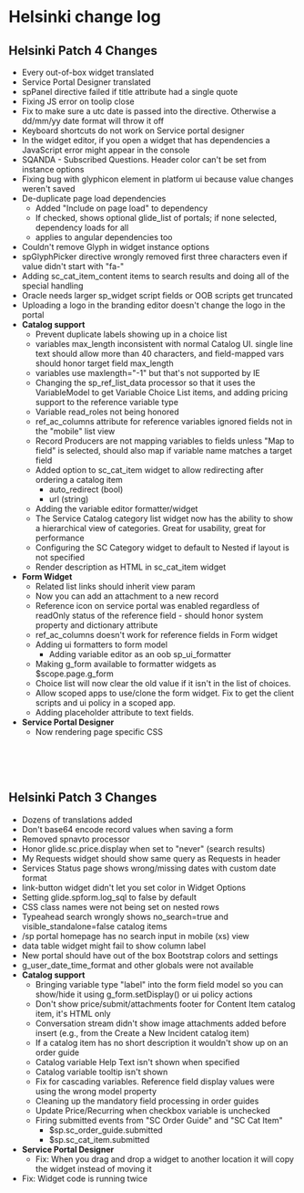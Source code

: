 # Helsinki change log

## Helsinki Patch 4 Changes

* Every out-of-box widget translated
* Service Portal Designer translated
* spPanel directive failed if title attribute had a single quote
* Fixing JS error on toolip close
* Fix to make sure a utc date is passed into the <sn-day-ago /> directive. Otherwise a dd/mm/yy date format will throw it off
* Keyboard shortcuts do not work on Service portal designer
* In the widget editor, if you open a widget that has dependencies a JavaScript error might appear in the console
* SQANDA - Subscribed Questions. Header color can't be set from instance options
* Fixing bug with glyphicon element in platform ui because value changes weren't saved
* De-duplicate page load dependencies
	* Added "Include on page load" to dependency
	* If checked, shows optional glide_list of portals; if none selected, dependency loads for all
	* applies to angular dependencies too
* Couldn't remove Glyph in widget instance options
* spGlyphPicker directive wrongly removed first three characters even if value didn't start with "fa-"
* Adding sc_cat_item_content items to search results and doing all of the special handling
* Oracle needs larger sp_widget script fields or OOB scripts get truncated
* Uploading a logo in the branding editor doesn't change the logo in the portal
* **Catalog support**
	* Prevent duplicate labels showing up in a choice list
	* variables max_length inconsistent with normal Catalog UI. single line text should allow more than 40 characters, and field-mapped vars should honor target field max_length
	* variables use maxlength="-1" but that's not supported by IE
	* Changing the sp_ref_list_data processor so that it uses the VariableModel to get Variable Choice List items, and adding pricing support to the reference variable type
	* Variable read_roles not being honored
	* ref_ac_columns attribute for reference variables ignored fields not in the "mobile" list view
	* Record Producers are not mapping variables to fields unless "Map to field" is selected, should also map if variable name matches a target field
	* Added option to sc_cat_item widget to allow redirecting after ordering a catalog item
		* auto_redirect (bool)
		* url (string)
	* Adding the variable editor formatter/widget
	* The Service Catalog category list widget now has the ability to show a hierarchical view of categories. Great for usability, great for performance
	* Configuring the SC Category widget to default to Nested if layout is not specified
	* Render description as HTML in sc_cat_item widget
* **Form Widget** 
	* Related list links should inherit view param
	* Now you can add an attachment to a new record
	* Reference icon on service portal was enabled regardless of readOnly status of the reference field - should honor system property and dictionary attribute
	* ref_ac_columns doesn't work for reference fields in Form widget
	* Adding ui formatters to form model
		* Adding variable editor as an oob sp_ui_formatter
	* Making g_form available to formatter widgets as $scope.page.g_form
	* Choice list will now clear the old value if it isn't in the list of choices.
	* Allow scoped apps to use/clone the form widget. Fix to get the client scripts and ui policy in a scoped app.
	* Adding placeholder attribute to text fields.
* **Service Portal Designer**
	* Now rendering page specific CSS




<br /><br /><br />

## Helsinki Patch 3 Changes

* Dozens of translations added
* Don't base64 encode record values when saving a form
* Removed spnavto processor
* Honor glide.sc.price.display when set to "never" (search results)
* My Requests widget should show same query as Requests in header
* Services Status page shows wrong/missing dates with custom date format
* link-button widget didn't let you set color in Widget Options
* Setting glide.spform.log_sql to false by default
* CSS class names were not being set on nested rows
* Typeahead search wrongly shows no_search=true and visible_standalone=false catalog items
* /sp portal homepage has no search input in mobile (xs) view
* data table widget might fail to show column label
* New portal should have out of the box Bootstrap colors and settings
* g_user_date_time_format and other globals were not available
* **Catalog support**
	* Bringing variable type "label" into the form field model so you can show/hide it using g_form.setDisplay() or ui policy actions
	* Don't show price/submit/attachments footer for Content Item catalog item, it's HTML only
	* Conversation stream didn't show image attachments added before insert (e.g., from the Create a New Incident catalog item)
	* If a catalog item has no short description it wouldn't show up on an order guide
	* Catalog variable Help Text isn't shown when specified
	* Catalog variable tooltip isn't shown
	* Fix for cascading variables. Reference field display values were using the wrong model property
	* Cleaning up the mandatory field processing in order guides
	* Update Price/Recurring when checkbox variable is unchecked
	* Firing submitted events from "SC Order Guide" and "SC Cat Item"
		* $sp.sc_order_guide.submitted
		* $sp.sc_cat_item.submitted	
* **Service Portal Designer**
	* Fix: When you drag and drop a widget to another location it will copy the widget instead of moving it
* Fix: Widget code is running twice
